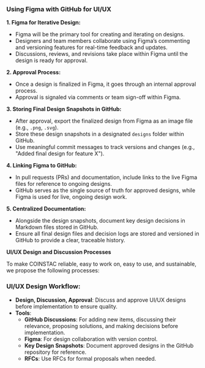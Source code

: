 ### Using Figma with GitHub for UI/UX

**1. Figma for Iterative Design:**
   - Figma will be the primary tool for creating and iterating on designs.
   - Designers and team members collaborate using Figma’s commenting and versioning features for real-time feedback and updates.
   - Discussions, reviews, and revisions take place within Figma until the design is ready for approval.

**2. Approval Process:**
   - Once a design is finalized in Figma, it goes through an internal approval process.
   - Approval is signaled via comments or team sign-off within Figma.

**3. Storing Final Design Snapshots in GitHub:**
   - After approval, export the finalized design from Figma as an image file (e.g., `.png`, `.svg`).
   - Store these design snapshots in a designated `designs` folder within GitHub.
   - Use meaningful commit messages to track versions and changes (e.g., "Added final design for feature X").

**4. Linking Figma to GitHub:**
   - In pull requests (PRs) and documentation, include links to the live Figma files for reference to ongoing designs.
   - GitHub serves as the single source of truth for approved designs, while Figma is used for live, ongoing design work.

**5. Centralized Documentation:**
   - Alongside the design snapshots, document key design decisions in Markdown files stored in GitHub.
   - Ensure all final design files and decision logs are stored and versioned in GitHub to provide a clear, traceable history.



**UI/UX Design and Discussion Processes**

To make COINSTAC reliable, easy to work on, easy to use, and sustainable, we propose the following processes:

### UI/UX Design Workflow:
- **Design, Discussion, Approval**: Discuss and approve UI/UX designs before implementation to ensure quality.
- **Tools**:
  - **GitHub Discussions**: For adding new items, discussing their relevance, proposing solutions, and making decisions before implementation.
  - **Figma**: For design collaboration with version control.
  - **Key Design Snapshots**: Document approved designs in the GitHub repository for reference.
  - **RFCs**: Use RFCs for formal proposals when needed.